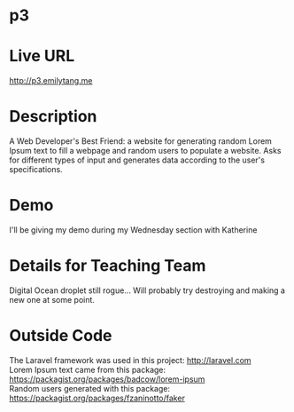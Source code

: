 # p3
# Live URL
http://p3.emilytang.me

# Description
A Web Developer's Best Friend: a website for generating random Lorem Ipsum text to fill a webpage and random users to populate a website. Asks for different types of input and generates data according to the user's specifications. 

# Demo
I'll be giving my demo during my Wednesday section with Katherine

# Details for Teaching Team
Digital Ocean droplet still rogue... Will probably try destroying and making a new one at some point. 

# Outside Code
The Laravel framework was used in this project: http://laravel.com <br>
Lorem Ipsum text came from this package: https://packagist.org/packages/badcow/lorem-ipsum <br>
Random users generated with this package: https://packagist.org/packages/fzaninotto/faker
